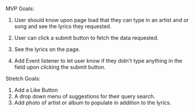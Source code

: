 MVP Goals:
1. User should know upon page load that they can type in an artist and or song and see the lyrics they requested.

2. User can click a submit button to fetch the data requested.
3. See the lyrics on the page.

4. Add Event listener to let user know if they didn't type anything in the field upon clicking the submit button.

Stretch Goals:
1. Add a Like Button
2. A drop down menu of suggestions for their query search.
3. Add photo of artist or album to populate in addition to the lyrics. 


